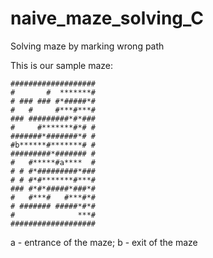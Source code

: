 # naive_maze_solving_C
Solving maze by marking wrong path

This is our sample maze:
```
###################
#       #  *******#
# ### ### #*#####*#
#   #     #***#***#
### #########*#*###
#     #*******#*# #
#######*#######*# #
#b******#*******# #
#########*####### #
#   #*****#a****  #
# # #*#########*###
# # #*#*******#***#
### #*#*#####*###*#
#   #***#   #***#*#
# ####### #####*#*#
#              ***#
###################
```
a - entrance of the maze;
b - exit of the maze
